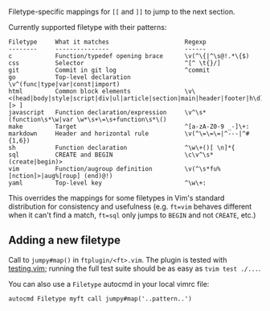 Filetype-specific mappings for `[[` and `]]` to jump to the next section.

Currently supported filetype with their patterns:
<!-- Note: generate with tbl script -->

    Filetype     What it matches                     Regexp
    --------     ---------------                     ------
    c            Function/typedef opening brace      \v(^\{|^\s@!.*\{$)
    css          Selector                            ^[^ \t{}/]
    git          Commit in git log                   ^commit 
    go           Top-level declaration               \v^(func|type|var|const|import)
    html         Common block elements               \v\<(head|body|style|script|div|ul|article|section|main|header|footer|h\d)[> ]
    javascript   Function declaration/expression     \v^\s*(function\s*\w|var \w*\s+\=\s+function\s*\()
    make         Target                              ^[a-zA-Z0-9 _-]\+:
    markdown     Header and horizontal rule          \v(^\=\=\=|^---|^#{1,6})
    sh           Function declaration                ^\w\+()[ \n]*{
    sql          CREATE and BEGIN                    \c\v^\s*(create|begin)>
    vim          Function/augroup definition         \v(^\s*fu%[nction]>|aug%[roup] (end)@!)
    yaml         Top-level key                       ^\w\+:

This overrides the mappings for some filetypes in Vim's standard distribution
for consistency and usefulness (e.g. `ft=vim` behaves different when it can't
find a match, `ft=sql` only jumps to `BEGIN` and not `CREATE`, etc.)

Adding a new filetype
---------------------

Call to `jumpy#map()` in `ftplugin/<ft>.vim`. The plugin is tested with
[testing.vim](https://github.com/arp242/testing.vim); running the full test
suite should be as easy as `tvim test ./...`.

You can also use a `Filetype` autocmd in your local vimrc file:

    autocmd Filetype myft call jumpy#map('..pattern..')
